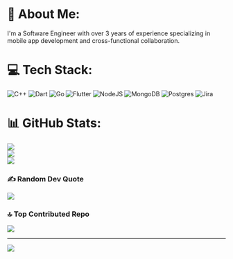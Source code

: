 # 💫 About Me:
I'm a Software Engineer with over 3 years of experience specializing in mobile app development and cross-functional collaboration.


# 💻 Tech Stack:
![C++](https://img.shields.io/badge/c++-%2300599C.svg?style=for-the-badge&logo=c%2B%2B&logoColor=white) ![Dart](https://img.shields.io/badge/dart-%230175C2.svg?style=for-the-badge&logo=dart&logoColor=white) ![Go](https://img.shields.io/badge/go-%2300ADD8.svg?style=for-the-badge&logo=go&logoColor=white) ![Flutter](https://img.shields.io/badge/Flutter-%2302569B.svg?style=for-the-badge&logo=Flutter&logoColor=white) ![NodeJS](https://img.shields.io/badge/node.js-6DA55F?style=for-the-badge&logo=node.js&logoColor=white) ![MongoDB](https://img.shields.io/badge/MongoDB-%234ea94b.svg?style=for-the-badge&logo=mongodb&logoColor=white) ![Postgres](https://img.shields.io/badge/postgres-%23316192.svg?style=for-the-badge&logo=postgresql&logoColor=white) ![Jira](https://img.shields.io/badge/jira-%230A0FFF.svg?style=for-the-badge&logo=jira&logoColor=white)
# 📊 GitHub Stats:
![](https://github-readme-stats.vercel.app/api?username=sjdpk&theme=dark&hide_border=false&include_all_commits=false&count_private=false)<br/>
![](https://github-readme-streak-stats.herokuapp.com/?user=sjdpk&theme=dark&hide_border=false)<br/>
![](https://github-readme-stats.vercel.app/api/top-langs/?username=sjdpk&theme=dark&hide_border=false&include_all_commits=false&count_private=false&layout=compact)

### ✍️ Random Dev Quote
![](https://quotes-github-readme.vercel.app/api?type=horizontal&theme=radical)

### 🔝 Top Contributed Repo
![](https://github-contributor-stats.vercel.app/api?username=sjdpk&limit=5&theme=dark&combine_all_yearly_contributions=true)

---
[![](https://visitcount.itsvg.in/api?id=sjdpk&icon=0&color=0)](https://visitcount.itsvg.in)

<!-- Proudly created with GPRM ( https://gprm.itsvg.in ) -->
